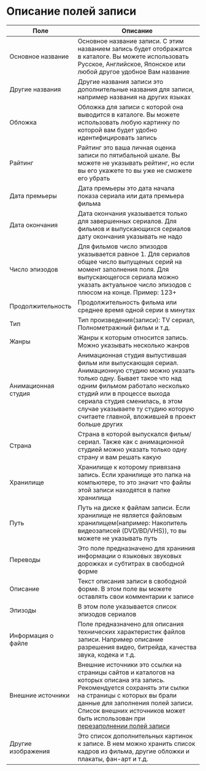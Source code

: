 # Описание полей записи

| Поле | Описание |
| ---- | -------- |
| Основное название | Основное название записи. С этим названием запись будет отображатся в каталоге. Вы можете использовать Русское, Английское, Японское или любой другое удобное Вам название |
| Другие названия | Другие названия записи это дополнительные названия для записи, например названия на других языках |
| Обложка | Обложка для записи с которой она выводится в каталоге. Вы можете использовать любую картинку по которой вам будет удобно идентифицировать запись |
| Райтинг | Райтинг это ваша личная оценка записи по пятибальной шкале. Вы можете не указывать рейтинг, но если вы его укажете то вы уже не сможете его убрать |
| Дата премьеры | Дата премьеры это дата начала показа сериала или дата премьера фильма |
| Дата окончания | Дата окончания указывается только для завершенных сериалов. Для фильмов и выпускающихся сериалов дату окончания указывать не надо |
| Число эпизодов | Для фильмов число эпизодов указывается равное 1. Для сериалов общее число выпущеных серий на момент заполнения поля. Для выпускающегося сериала можно указать актуальное число эпизодов с плюсом на конце. Пример: 123+ |
| Продолжительность | Продолжительность фильма или среднее время одной серии в минутах |
| Тип | Тип произведения(записи): TV сериал, Полнометражный фильм и т.д. |
| Жанры | Жанры к которым относится запись. Можно указывать несколько жанров |
| Анимационная студия | Анимационная студия выпустившая фильм или выпускающая сериал. Анимационную студию можно указать только одну. Бывает такое что над одним фильмом работало несколько студий или в процессе выхода сериала студия сменилась, в этом случае указываете ту студию которую считаете главной, вложившей в проект больше других |
| Страна | Страна в которой выпускался фильм/сериал. Также как с анимационной студией можно указать только одну страну и вам решать какую |
| Хранилище | Хранилище к которому привязана запись. Если хранилище это папка на компьютере, то это значит что файлы этой записи находятся в папке хранилища |
| Путь | Путь на диске к файлам записи. Если хранилище не является файловым хранилищем(например: Накопитель видеозаписей (DVD/BD/VHS)), то вы можете не указывать путь |
| Переводы | Это поле предназначено для храниния информации о языковых звуковых дорожках и субтитрах в свободной форме |
| Описание | Текст описания записи в свободной форме. В этом поле вы можете оставлять свои комментарии к записе |
| Эпизоды | В этом поле указывается список эпизодов сериалов |
| Информация о файле | Поле предназначено для описания технических характеристик файлов записи. Например описание разрешения видео, битрейда, качества звука, кодека и т.д. |
| Внешние источники | Внешние источники это ссылки на страницы сайтов и каталогов на которых описана эта запись. Рекомендуется сохранять эти сылки на страницы с которых вы брали данные для заполнения полей записи. Список внешних источников может быть использован при [перезаполнении полей записи](/ru/user/item/refill.md) |
| Другие изображения | Это список дополнительных картинок к записе. В нем можно хранить список кадров из фильма, другие обложки и плакаты, фан-арт и т.д. |